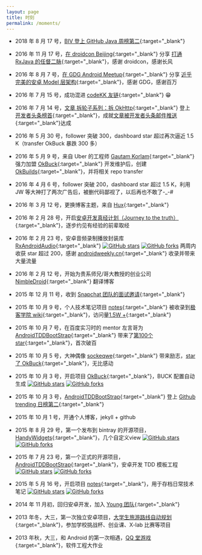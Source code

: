 ```yaml
---
layout: page
title: 时刻
permalink: /moments/
---
```


  * 2018 年 8 月 17 号，[BIV 登上 GitHub Java 周榜第二](/img/moments/biv_weekly_trending_2nd.png){:target="_blank"}
  
  * 2016 年 11 月 17 号，[在 droidcon Beijing](http://mp.weixin.qq.com/s?__biz=MzAxMjM0OTA3Nw==&mid=2650203973&idx=1&sn=e9a6829b8b2af8d32503541d9f123ac9&chksm=83b17cbfb4c6f5a9dde700be0785089f6959c07ca8f9b452e9f56af5ece38869d2033aaf704f#rd){:target="_blank"} 分享 [打通 RxJava 的任督二脉](/talks/RxJava-DroidCon-Beijing-Piasy){:target="_blank"}，感谢 droidcon，感谢长风
  
  * 2016 年 8 月 7 号，[在 GDG Android Meetup](http://mp.weixin.qq.com/s?__biz=MzA5MDg3MjczMg==&mid=2652003543&idx=1&sn=849c06ac198cbfe9cdcfae90b2a17021&scene=1&srcid=0902QGgAZZKCpZbNNPD66mnu#rd){:target="_blank"} 分享 [近乎完美的安卓 Model 层架构](/talks/Perfect-Android-Model-Layer-GDG-Meetup-Piasy){:target="_blank"}，感谢 GDG，感谢百万
  
  * 2016 年 7 月 15 号，成功混进 [codeKK 友链](http://www.codekk.com/gays){:target="_blank"} 😁
  
  * 2016 年 7 月 14 号，[文章 拆轮子系列：拆 OkHttp](/2016/07/11/Understand-OkHttp/index.html){:target="_blank"} 登上 [开发者头条榜首](http://toutiao.io/posts/lh7zkk){:target="_blank"}，成就[文章被开发者头条邮件推送](/img/moments/understand_okhttp_top_at_toutiao_io.png){:target="_blank"}达成
  
  * 2016 年 5 月 30 号，follower 突破 300，dashboard star 超过再次逼近 1.5 K（transfer OkBuck 暴跌 300 多）
  
  * 2016 年 5 月 9 号，来自 Uber 的工程师 [Gautam Korlam](https://github.com/kageiit){:target="_blank"} 强力加盟 [OkBuck](https://github.com/OkBuilds/OkBuck){:target="_blank"} 开发维护后，创建 [OkBuilds](https://github.com/OkBuilds){:target="_blank"}，并将相关 repo transfer
  
  * 2016 年 4 月 6 号，follower 突破 200，dashboard star 超过 1.5 K，利用 JW 等大神打了两次广告后，被删代码鄙视了，以后再也不敢了-_-#
  
  * 2016 年 3 月 12 号，更换博客主题，来自 [Hux](http://huangxuan.me){:target="_blank"}
  
  * 2016 年 2 月 28 号，开启[安卓开发真经计划（Journey to the truth）](http://journey.piasy.com){:target="_blank"}，逐步约见有经验的前辈取经
  
  * 2016 年 2 月 23 号，安卓音频录制播放封装库 [RxAndroidAudio](https://github.com/Piasy/RxAndroidAudio){:target="_blank"} <a target="_blank" href="https://github.com/Piasy/RxAndroidAudio/stargazers" style="display: inline;"><img src="https://img.shields.io/github/stars/Piasy/RxAndroidAudio.svg?style=social&amp;label=Star" alt="GitHub stars" style="margin: 0;display: inline;"></a> <a target="_blank" href="https://github.com/Piasy/RxAndroidAudio/network" style="display: inline;"><img src="https://img.shields.io/github/forks/Piasy/RxAndroidAudio.svg?style=social&label=Fork" alt="GitHub forks" style="margin: 0;display: inline;"></a> 两周内收获 star 超过 200，感谢 [androidweekly.cn](http://androidweekly.cn/android-dev-weekly-issue-70){:target="_blank"} 收录并带来大量流量
  
  * 2016 年 2 月 12 号，开始为贵系师兄/哥大教授的创业公司 [NimbleDroid](http://blog.nimbledroid.com){:target="_blank"} 翻译博客
  
  * 2015 年 12 月 11 号，收到 [Snapchat 团队的面试邀请](/img/moments/interview-invite-from-snapchat.jpg){:target="_blank"}
  
  * 2015 年 10 月 9 号，个人技术笔记项目 [notes](https://github.com/Piasy/notes){:target="_blank"} 被收录到[极客学院 wiki](http://wiki.jikexueyuan.com/project/notes){:target="_blank"}，访问量[1.5W +](http://wiki.jikexueyuan.com/list/android){:target="_blank"}
  
  * 2015 年 10 月 7 号，在百度实习时的 mentor 左言哥为 [AndroidTDDBootStrap](https://github.com/Piasy/AndroidTDDBootStrap){:target="_blank"} 带来了[第100个 star](/img/moments/android-tdd-bootstrap-100-star.jpg){:target="_blank"}，首次破百
  
  * 2015 年 10 月 5 号，大神偶像 [sockeqwe](https://github.com/sockeqwe){:target="_blank"} 带来励志，[star 了 OkBuck](/img/moments/okbuck-stared-by-sockeqwe.jpg){:target="_blank"}，无比感动
  
  * 2015 年 10 月 3 号，开启项目 [OkBuck](https://github.com/Piasy/OkBuck){:target="_blank"}，BUCK 配置自动生成 <a target="_blank" href="https://github.com/Piasy/OkBuck/stargazers" style="display: inline;"><img src="https://img.shields.io/github/stars/Piasy/OkBuck.svg?style=social&amp;label=Star" alt="GitHub stars" style="margin: 0;display: inline;"></a> <a target="_blank" href="https://github.com/Piasy/OkBuck/network" style="display: inline;"><img src="https://img.shields.io/github/forks/Piasy/OkBuck.svg?style=social&label=Fork" alt="GitHub forks" style="margin: 0;display: inline;"></a>
  
  * 2015 年 10 月 3 号，[AndroidTDDBootStrap](https://github.com/Piasy/AndroidTDDBootStrap){:target="_blank"} 登上 [Github trending 日榜第二](/img/moments/AndroidTDDBootStrap-github-trending-daily-second-position-10-3.png){:target="_blank"}
  
  * 2015 年 10 月 1 号，开通个人博客，jekyll + github
  
  * 2015 年 8 月 29 号，第一个发布到 bintray 的开源项目，[HandyWidgets](https://github.com/Piasy/HandyWidgets){:target="_blank"}，几个自定义view <a target="_blank" href="https://github.com/Piasy/HandyWidgets/stargazers" style="display: inline;"><img src="https://img.shields.io/github/stars/Piasy/HandyWidgets.svg?style=social&amp;label=Star" alt="GitHub stars" style="margin: 0;display: inline;"></a> <a target="_blank" href="https://github.com/Piasy/HandyWidgets/network" style="display: inline;"><img src="https://img.shields.io/github/forks/Piasy/HandyWidgets.svg?style=social&label=Fork" alt="GitHub forks" style="margin: 0;display: inline;"></a>
  
  * 2015 年 7 月 23 号，第一个正式的开源项目，[AndroidTDDBootStrap](https://github.com/Piasy/AndroidTDDBootStrap){:target="_blank"}，安卓开发 TDD 模板工程 <a target="_blank" href="https://github.com/Piasy/AndroidTDDBootStrap/stargazers" style="display: inline;"><img src="https://img.shields.io/github/stars/Piasy/AndroidTDDBootStrap.svg?style=social&amp;label=Star" alt="GitHub stars" style="margin: 0;display: inline;"></a> <a target="_blank" href="https://github.com/Piasy/AndroidTDDBootStrap/network" style="display: inline;"><img src="https://img.shields.io/github/forks/Piasy/AndroidTDDBootStrap.svg?style=social&label=Fork" alt="GitHub forks" style="margin: 0;display: inline;"></a>
  
  * 2015 年 5 月 16 号，开启项目 [notes](https://github.com/Piasy/notes){:target="_blank"}，用于存档日常技术笔记 <a target="_blank" href="https://github.com/Piasy/notes/stargazers" style="display: inline;"><img src="https://img.shields.io/github/stars/Piasy/notes.svg?style=social&amp;label=Star" alt="GitHub stars" style="margin: 0;display: inline;"></a> <a target="_blank" href="https://github.com/Piasy/notes/network" style="display: inline;"><img src="https://img.shields.io/github/forks/Piasy/notes.svg?style=social&label=Fork" alt="GitHub forks" style="margin: 0;display: inline;"></a>
  
  * 2014 年 11 月初，回归安卓开发，加入 [Young 团队](http://www.wandoujia.com/apps/com.xueba.client.app){:target="_blank"}
  
  * 2013 年冬，大三，第一次独立安卓项目，[大学生旅游路线自动规划](https://github.com/Piasy/student_travel_app){:target="_blank"}，参加学校挑战杯、创业课、X-lab 比赛等项目
  
  * 2013 年秋，大三，和 Android 的第一次相遇，[QQ 堂游戏](https://github.com/Piasy/QQTang){:target="_blank"}，软件工程大作业
